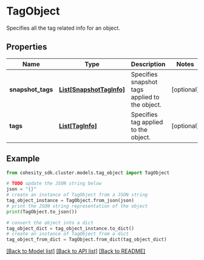# TagObject

Specifies all the tag related info for an object.

## Properties

Name | Type | Description | Notes
------------ | ------------- | ------------- | -------------
**snapshot_tags** | [**List[SnapshotTagInfo]**](SnapshotTagInfo.md) | Specifies snapshot tags applied to the object. | [optional] 
**tags** | [**List[TagInfo]**](TagInfo.md) | Specifies tag applied to the object. | [optional] 

## Example

```python
from cohesity_sdk.cluster.models.tag_object import TagObject

# TODO update the JSON string below
json = "{}"
# create an instance of TagObject from a JSON string
tag_object_instance = TagObject.from_json(json)
# print the JSON string representation of the object
print(TagObject.to_json())

# convert the object into a dict
tag_object_dict = tag_object_instance.to_dict()
# create an instance of TagObject from a dict
tag_object_from_dict = TagObject.from_dict(tag_object_dict)
```
[[Back to Model list]](../README.md#documentation-for-models) [[Back to API list]](../README.md#documentation-for-api-endpoints) [[Back to README]](../README.md)


